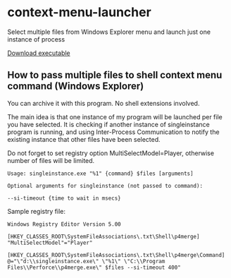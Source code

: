 # context-menu-launcher
Select multiple files from Windows Explorer menu and launch just one instance of process

[Download executable](https://github.com/owenstake/context-menu-launcher/releases/download/latest/singleinstance.exe)

## How to pass multiple files to shell context menu command (Windows Explorer)

You can archive it with this program. No shell extensions involved.

The main idea is that one instance of my program will be launched per file you have selected. It is checking if another instance of singleinstance program is running, and using Inter-Process Communication to notify the existing instance that other files have been selected.

Do not forget to set registry option MultiSelectModel=Player, otherwise number of files will be limited.

```
Usage: singleinstance.exe "%1" {command} $files [arguments]

Optional arguments for singleinstance (not passed to command):

--si-timeout {time to wait in msecs}
```

Sample registry file:
```
Windows Registry Editor Version 5.00

[HKEY_CLASSES_ROOT\SystemFileAssociations\.txt\Shell\p4merge]
"MultiSelectModel"="Player"

[HKEY_CLASSES_ROOT\SystemFileAssociations\.txt\Shell\p4merge\Command]
@="\"d:\\singleinstance.exe\" \"%1\" \"C:\\Program Files\\Perforce\\p4merge.exe\" $files --si-timeout 400"
```
